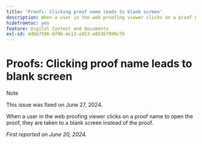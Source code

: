 ```yaml
---
title: 'Proofs: Clicking proof name leads to blank screen'
description: When a user in the web proofing viewer clicks on a proof name to open the proof, they are taken to a blank screen instead of the proof.
hidefromtoc: yes
feature: Digital Content and Documents
exl-id: ddbb7596-6f9b-4c13-a853-a85367999c76
---
```

# Proofs: Clicking proof name leads to blank screen

>[!NOTE]
>
>This issue was fixed on June 27, 2024.

When a user in the web proofing viewer clicks on a proof name to open the proof, they are taken to a blank screen instead of the proof.

_First reported on June 20, 2024._
